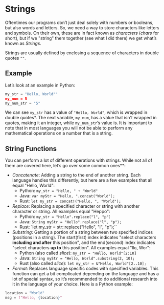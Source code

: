 # Strings
Oftentimes our programs don’t just deal solely with numbers or booleans, but also words and letters. So, we need a way to store characters like letters and symbols. On their own, these are in fact known as _characters_ (_chars_ for short), but if we "string" them together (see what I did there) we get what’s known as _Strings_.

Strings are usually defined by enclosing a sequence of characters in double quotes `""`.
## Example
Let’s look at an example in Python:
~~~python
my_str = "Hello, World""
my_num = 5
my_num_str = "5"
~~~
We can see `my_str` has a value of `"Hello, World"`, which is wrapped in double quotes*. The next variable, `my_num`, has a value that isn't wrapped in quotes, making it an integer, while `my_num_str`’s value is. It is important to note that in most languages you will not be able to perform any mathematical operations on a number that is a string.
## String Functions
You can perform a lot of different operations with strings. While not all of them are covered here, let’s go over some common ones**:

- _Concatenate_: Adding a string to the end of another string. Each language handles this differently, but here are a few examples that all equal "Hello, World":
  - Python: `my_str = "Hello, " + "World"`
  - Java: `var myStr = "Hello, ".concat("World");`
  - Rust: `let my_str = concat!("Hello, ", "World");`
- _Replace_: Replacing a specified character or string with another character or string. All examples equal "Heppo":
  - Python: `my_str = "Hello".replace("l", "p")`
  - Java: `String myStr = "Hello".replace("l", "p");`
  - Rust: `let my_str = str::replace("Hello", "l", "p");``
- _Substring_: Getting a portion of a string between two specified indices (positions in a string). The start(first) index indicates "select characters **including and after** this position", and the end(second) index indicates "select characters **up to** this position". All examples equal "llo, Wor":
    - Python (also called _slice_): `my_str = "Hello, World"[2:10]`
    - Java: `String myStr = "Hello, World".substring(2, 10);`
    - Rust (also called _slice_): `let my_str = &"Hello, World"[2..10];`
- _Format_: Replaces language specific codes with specified variables. This function can get a bit complicated depending on the language and has a lot of special syntax, so it’s recommended to do additional research into it in the language of your choice. Here is a Python example:
~~~python
location = "World"
msg = f"Hello, {location}"
~~~
